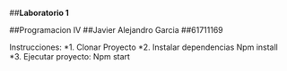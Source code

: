 ##**Laboratorio 1**

##Programacion IV
##Javier Alejandro Garcia
##61711169

Instrucciones:
 *1. Clonar Proyecto
 *2. Instalar dependencias
 Npm install
 *3. Ejecutar proyecto:
 Npm start

